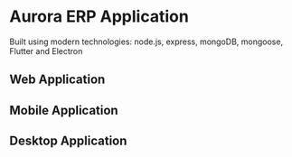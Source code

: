 # Aurora ERP Application

Built using modern technologies: node.js, express, mongoDB, mongoose, Flutter and Electron

## Web Application

## Mobile Application

## Desktop Application

